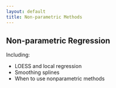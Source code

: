 ```yaml
---
layout: default
title: Non-parametric Methods
---
```


## Non-parametric Regression

Including:
- LOESS and local regression
- Smoothing splines
- When to use nonparametric methods
